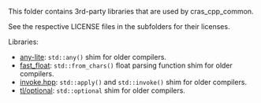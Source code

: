 This folder contains 3rd-party libraries that are used by cras_cpp_common.

See the respective LICENSE files in the subfolders for their licenses.

Libraries:

- [any-lite](any-lite): `std::any()` shim for older compilers.
- [fast_float](fast_float): `std::from_chars()` float parsing function shim for older compilers.
- [invoke.hpp](invoke.hpp): `std::apply()` and `std::invoke()` shim for older compilers.
- [tl/optional](tl): `std::optional` shim for older compilers.